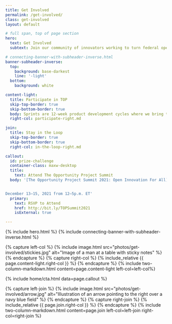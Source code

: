 ```yaml
---
title: Get Involved
permalink: /get-involved/
class: get-involved
layout: default

# full span, top of page section
hero:
  text: Get Involved
  subtext: Join our community of innovators working to turn federal open data into technologies that solve real-world problems for people across the country.

# connecting-banner-with-subheader-inverse.html
banner-subheader-inverse:
  top:
    background: base-darkest
    line: '-light'
  bottom:
    background: white

content-light:
  title: Participate in TOP
  skip-top-border: true
  skip-bottom-border: true
  body: Sprints are 12-week product development cycles where we bring together tech teams and collaborators to build digital products using open data.
  right-col: participate-right.md

join:
  title: Stay in the Loop
  skip-top-border: true
  skip-bottom-border: true
  right-col: in-the-loop-right.md

callout:
  id: prize-challenge
  container-class: maxw-desktop
  title: 
    text: Attend The Opportunity Project Summit
  body: '[The Opportunity Project Summit 2021: Open Innovation For All](http://bit.ly/TOPSummit2021) is a multi-day virtual conference to showcase the work accomplished through TOP’s 2021 sprints, feature other innovative technology and data products, host conversations with leading experts and grassroots community members, provide hands-on learning opportunities for attendees, and announce the winners of the [Open Data For Good Challenge.](https://opportunity.census.gov/prize-challenge/)


December 13–15, 2021 from 12–5p.m. ET'
  primary:
    text: RSVP to Attend
    href: http://bit.ly/TOPSummit2021
    isExternal: true

---
```

{% include hero.html %}
{% include connecting-banner-with-subheader-inverse.html %}

{% capture left-col %}
  {% include image.html src="photos/get-involved/stickies.jpg" alt="Image of a man at a table with sticky notes" %}
{% endcapture %}
{% capture right-col %}
  {% include_relative {{ page.content-light.right-col }} %}
{% endcapture %}
{% include two-column-markdown.html content=page.content-light left-col=left-col%}

{% include home/cta.html data=page.callout %}

{% capture left-join %}
  {% include image.html src="photos/get-involved/arrow.jpg" alt="Illustration of an arrow pointing to the right over a navy blue field" %}
{% endcapture %}
{% capture right-join %}
  {% include_relative {{ page.join.right-col }} %}
{% endcapture %}
{% include two-column-markdown.html content=page.join left-col=left-join right-col=right-join %}
